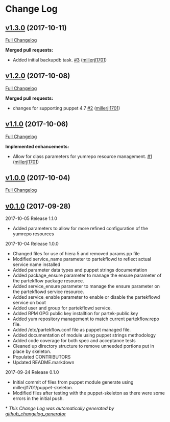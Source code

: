 # Change Log

## [v1.3.0](https://github.com/millerjl1701/millerjl1701-partekflow/tree/v1.3.0) (2017-10-11)
[Full Changelog](https://github.com/millerjl1701/millerjl1701-partekflow/compare/v1.2.0...v1.3.0)

**Merged pull requests:**

- Added initial backupdb task. [\#3](https://github.com/millerjl1701/millerjl1701-partekflow/pull/3) ([millerjl1701](https://github.com/millerjl1701))

## [v1.2.0](https://github.com/millerjl1701/millerjl1701-partekflow/tree/v1.2.0) (2017-10-08)
[Full Changelog](https://github.com/millerjl1701/millerjl1701-partekflow/compare/v1.1.0...v1.2.0)

**Merged pull requests:**

- changes for supporting puppet 4.7 [\#2](https://github.com/millerjl1701/millerjl1701-partekflow/pull/2) ([millerjl1701](https://github.com/millerjl1701))

## [v1.1.0](https://github.com/millerjl1701/millerjl1701-partekflow/tree/v1.1.0) (2017-10-06)
[Full Changelog](https://github.com/millerjl1701/millerjl1701-partekflow/compare/v1.0.0...v1.1.0)

**Implemented enhancements:**

- Allow for class parameters for yumrepo resource management. [\#1](https://github.com/millerjl1701/millerjl1701-partekflow/pull/1) ([millerjl1701](https://github.com/millerjl1701))

## [v1.0.0](https://github.com/millerjl1701/millerjl1701-partekflow/tree/v1.0.0) (2017-10-04)
[Full Changelog](https://github.com/millerjl1701/millerjl1701-partekflow/compare/v0.1.0...v1.0.0)

## [v0.1.0](https://github.com/millerjl1701/millerjl1701-partekflow/tree/v0.1.0) (2017-09-28)
2017-10-05 Release 1.1.0
- Added parameters to allow for more refined configuration of the yumrepo resources

2017-10-04 Release 1.0.0
- Changed files for use of hiera 5 and removed params.pp file
- Modified service_name parameter to partekflowd to reflect actual service name installed
- Added parameter data types and puppet strings documentation
- Added package_ensure parameter to manage the ensure parameter of the partekflow package resource.
- Added service_ensure parameter to manage the ensure parameter on the partekflowd service resource.
- Added service_enable parameter to enable or disable the partekflowd service on boot
- Added user and group for partekflowd service.
- Added RPM GPG public key installtion for partek-public.key
- Added yum repository management to match current partekflow.repo file.
- Added /etc/partekflow.conf file as puppet managed file.
- Added documentation of module using puppet strings methodology
- Added code coverage for both spec and acceptance tests
- Cleaned up directory structure to remove unneeded portions put in place by skeleton.
- Populated CONTRIBUTORS
- Updated README.markdown

2017-09-24 Release 0.1.0
- Initial commit of files from puppet module generate using millerjl1701/puppet-skeleton.
- Modified files after testing with the puppet-skeleton as there were some errors in the initial push.


\* *This Change Log was automatically generated by [github_changelog_generator](https://github.com/skywinder/Github-Changelog-Generator)*